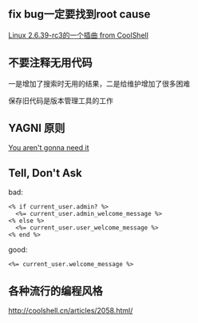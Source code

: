 ## fix bug一定要找到root cause

[Linux 2.6.39-rc3的一个插曲 from CoolShell](http://coolshell.cn/articles/4576.html)


## 不要注释无用代码

一是增加了搜索时无用的结果，二是给维护增加了很多困难

保存旧代码是版本管理工具的工作


## YAGNI 原则

[You aren't gonna need it](http://en.wikipedia.org/wiki/You_aren't_gonna_need_it)


## Tell, Don't Ask
bad:
```
<% if current_user.admin? %>
  <%= current_user.admin_welcome_message %>
<% else %>
  <%= current_user.user_welcome_message %>
<% end %>
```
good:
```
<%= current_user.welcome_message %>
```

## 各种流行的编程风格
http://coolshell.cn/articles/2058.html/


